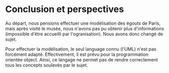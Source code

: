 Conclusion et perspectives
==========================

Au départ, nous pensions effectuer une modélisation des égouts de Paris, mais après visité le musée, nous n'avons pas pu obtenir plus d'informations (impossible d'être accueilli par l'ogranisation). Nous avons donc changé de sujet.

Pour effectuer la modélisation, le seul language connu (l'UML) n'est pas forcément adapté. Effectivement, il est prévu pour la programmation orientée object. Ainsi, ce langage ne permet pas de rendre correctement tous les concepts soulevés par le sujet.
